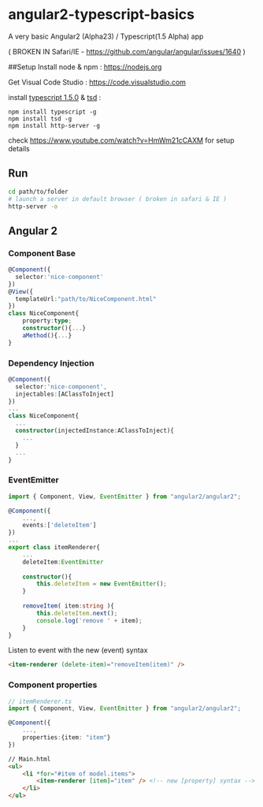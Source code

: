 # angular2-typescript-basics
A very basic Angular2 (Alpha23) / Typescript(1.5 Alpha) app

( BROKEN IN Safari/IE - https://github.com/angular/angular/issues/1640 )

##Setup
Install node & npm : https://nodejs.org

Get Visual Code Studio : https://code.visualstudio.com

install [typescript 1.5.0](http://www.typescriptlang.org) & [tsd](https://github.com/Definitelytyped/tsd#readme) :
```
npm install typescript -g
npm install tsd -g
npm install http-server -g
```
check https://www.youtube.com/watch?v=HmWm21cCAXM for setup details 

## Run

```bash
cd path/to/folder
# launch a server in default browser ( broken in safari & IE )
http-server -o
```
## Angular 2
### Component Base
```typescript
@Component({
  selector:'nice-component'
})
@View({
  templateUrl:"path/to/NiceComponent.html"
})
class NiceComponent{
	property:type;
	constructor(){...}
	aMethod(){...}
}
```
### Dependency Injection
```typescript
@Component({
  selector:'nice-component',
  injectables:[AClassToInject]
})
...
class NiceComponent{
  ...
  constructor(injectedInstance:AClassToInject){
    ...
  }
  ...
}
```

### EventEmitter
```typescript
import { Component, View, EventEmitter } from "angular2/angular2";

@Component({
	...,
	events:['deleteItem']
})
...
export class itemRenderer{
	...
	deleteItem:EventEmitter
	
	constructor(){
		this.deleteItem = new EventEmitter();
	}
	
	removeItem( item:string ){
		this.deleteItem.next();
		console.log('remove ' + item);
	}
}
```
Listen to event with the new (event) syntax

```html
<item-renderer (delete-item)="removeItem(item)" />
```

### Component properties
```typescript
// itemRenderer.ts
import { Component, View, EventEmitter } from "angular2/angular2";

@Component({
	...,
	properties:{item: "item"}
})
```

```html
// Main.html 
<ul>
	<li *for="#item of model.items"> 
		<item-renderer [item]="item" /> <!-- new [property] syntax -->
	</li>
</ul>
```
